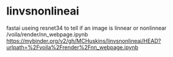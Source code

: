 # linvsnonlineai


fastai useing resnet34 to tell if an image is linnear or nonlinnear 
/voila/render/nn_webpage.ipynb
https://mybinder.org/v2/gh/MCHuskins/linvsnonlineai/HEAD?urlpath=%2Fvoila%2Frender%2Fnn_webpage.ipynb 
